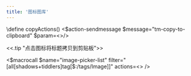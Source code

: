```yaml
---
title: '图标图库'
---
```


\define copyActions() <$action-sendmessage $message="tm-copy-to-clipboard" $param=<<imageTitle>>/>

<<.tip "点击图标将标题拷贝到剪贴板">>

<div class="tc-image-chooser">
<$macrocall $name="image-picker-list" filter="[all[shadows+tiddlers]tag[$:/tags/Image]]" actions=<<copyActions>> />
</div>

